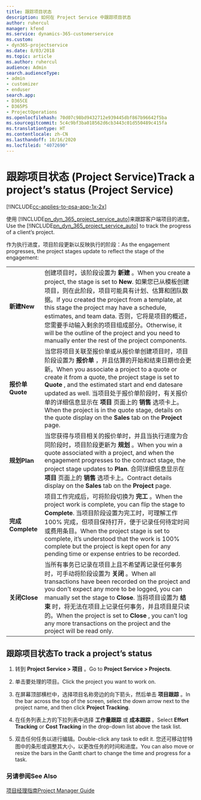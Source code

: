 ```yaml
---
title: 跟踪项目状态
description: 如何在 Project Service 中跟踪项目状态
author: ruhercul
manager: kfend
ms.service: dynamics-365-customerservice
ms.custom:
- dyn365-projectservice
ms.date: 8/03/2018
ms.topic: article
ms.author: ruhercul
audience: Admin
search.audienceType:
- admin
- customizer
- enduser
search.app:
- D365CE
- D365PS
- ProjectOperations
ms.openlocfilehash: 70d07c98bd9432712e939445dbf867b96642f5ba
ms.sourcegitcommit: 5c4c9bf3ba018562d6cb3443c01d550489c415fa
ms.translationtype: HT
ms.contentlocale: zh-CN
ms.lasthandoff: 10/16/2020
ms.locfileid: "4072690"
---
```

# <a name="track-a-projects-status-project-service"></a><span data-ttu-id="2f6ec-103">跟踪项目状态 (Project Service)</span><span class="sxs-lookup"><span data-stu-id="2f6ec-103">Track a project’s status (Project Service)</span></span>

[!INCLUDE[cc-applies-to-psa-app-1x-2x](../includes/cc-applies-to-psa-app-1x-2x.md)]

<span data-ttu-id="2f6ec-104">使用 [!INCLUDE[pn_dyn_365_project_service_auto](../includes/pn-dyn-365-project-service-auto.md)]来跟踪客户端项目的进度。</span><span class="sxs-lookup"><span data-stu-id="2f6ec-104">Use the [!INCLUDE[pn_dyn_365_project_service_auto](../includes/pn-dyn-365-project-service-auto.md)] to track the progress of a client’s project.</span></span>  

<span data-ttu-id="2f6ec-105">作为执行进度，项目阶段更新以反映执行的阶段：</span><span class="sxs-lookup"><span data-stu-id="2f6ec-105">As the engagement progresses, the project stages update to reflect the stage of the engagement:</span></span>  


|              |                                                                                                                                                                                                                                                                                                  |
|--------------|--------------------------------------------------------------------------------------------------------------------------------------------------------------------------------------------------------------------------------------------------------------------------------------------------|
|   <span data-ttu-id="2f6ec-106">**新建**</span><span class="sxs-lookup"><span data-stu-id="2f6ec-106">**New**</span></span>    | <span data-ttu-id="2f6ec-107">创建项目时，该阶段设置为 **新建** 。</span><span class="sxs-lookup"><span data-stu-id="2f6ec-107">When you create a project, the stage is set to **New**.</span></span> <span data-ttu-id="2f6ec-108">如果您已从模板创建项目，则在此阶段，项目可能具有计划、估算和团队数据。</span><span class="sxs-lookup"><span data-stu-id="2f6ec-108">If you created the project from a template, at this stage the project may have a schedule, estimates, and team data.</span></span> <span data-ttu-id="2f6ec-109">否则，它将是项目的概述，您需要手动输入剩余的项目组成部分。</span><span class="sxs-lookup"><span data-stu-id="2f6ec-109">Otherwise, it will be the outline of the project and you need to manually enter the rest of the project components.</span></span> |
|  <span data-ttu-id="2f6ec-110">**报价单**</span><span class="sxs-lookup"><span data-stu-id="2f6ec-110">**Quote**</span></span>   |      <span data-ttu-id="2f6ec-111">当您将项目关联至报价单或从报价单创建项目时，项目阶段设置为 **报价单** ，并且估算的开始和结束日期也会更新。</span><span class="sxs-lookup"><span data-stu-id="2f6ec-111">When you associate a project to a quote or create it from a quote, the project stage is set to **Quote** , and the estimated start and end datesare updated as well.</span></span> <span data-ttu-id="2f6ec-112">当项目处于报价单阶段时，有关报价单的详细信息显示在 **项目** 页面上的 **销售** 选项卡上。</span><span class="sxs-lookup"><span data-stu-id="2f6ec-112">When the project is in the quote stage, details on the quote display on the **Sales** tab on the **Project** page.</span></span>      |
|   <span data-ttu-id="2f6ec-113">**规划**</span><span class="sxs-lookup"><span data-stu-id="2f6ec-113">**Plan**</span></span>   |                                     <span data-ttu-id="2f6ec-114">当您获得与项目相关的报价单时，并且当执行进度为合同阶段时，项目阶段更新为 **规划** 。</span><span class="sxs-lookup"><span data-stu-id="2f6ec-114">When you win a quote associated with a project, and when the engagement progresses to the contract stage, the project stage updates to **Plan**.</span></span> <span data-ttu-id="2f6ec-115">合同详细信息显示在 **项目** 页面上的 **销售** 选项卡上。</span><span class="sxs-lookup"><span data-stu-id="2f6ec-115">Contract details display on the **Sales** tab on the **Project** page.</span></span>                                      |
| <span data-ttu-id="2f6ec-116">**完成**</span><span class="sxs-lookup"><span data-stu-id="2f6ec-116">**Complete**</span></span> |                    <span data-ttu-id="2f6ec-117">项目工作完成后，可将阶段切换为 **完工** 。</span><span class="sxs-lookup"><span data-stu-id="2f6ec-117">When the project work is complete, you can flip the stage to **Complete**.</span></span> <span data-ttu-id="2f6ec-118">当项目阶段设置为完工时，可理解工作 100% 完成，但项目保持打开，便于记录任何待定时间或费用条目。</span><span class="sxs-lookup"><span data-stu-id="2f6ec-118">When the project stage is set to complete, it’s understood that the work is 100% complete but the project is kept open for any pending time or expense entries to be recorded.</span></span>                     |
|  <span data-ttu-id="2f6ec-119">**关闭**</span><span class="sxs-lookup"><span data-stu-id="2f6ec-119">**Close**</span></span>   |           <span data-ttu-id="2f6ec-120">当所有事务已记录在项目上且不希望再记录任何事务时，可手动将阶段设置为 **关闭** 。</span><span class="sxs-lookup"><span data-stu-id="2f6ec-120">When all transactions have been recorded on the project and you don't expect any more to be logged, you can manually set the stage to **Close**.</span></span> <span data-ttu-id="2f6ec-121">当将项目设置为 **结束** 时，将无法在项目上记录任何事务，并且项目是只读的。</span><span class="sxs-lookup"><span data-stu-id="2f6ec-121">When the project is set to **Close** , you can’t log any more transactions on the project and the project will be read only.</span></span>           |

## <a name="to-track-a-projects-status"></a><span data-ttu-id="2f6ec-122">跟踪项目状态</span><span class="sxs-lookup"><span data-stu-id="2f6ec-122">To track a project’s status</span></span>  

1.  <span data-ttu-id="2f6ec-123">转到 **Project Service > 项目** 。</span><span class="sxs-lookup"><span data-stu-id="2f6ec-123">Go to **Project Service > Projects**.</span></span>  

2.  <span data-ttu-id="2f6ec-124">单击要处理的项目。</span><span class="sxs-lookup"><span data-stu-id="2f6ec-124">Click the project you want to work on.</span></span>  

3.  <span data-ttu-id="2f6ec-125">在屏幕顶部横栏中，选择项目名称旁边的向下箭头，然后单击 **项目跟踪** 。</span><span class="sxs-lookup"><span data-stu-id="2f6ec-125">In the bar across the top of the screen, select the down arrow next to the project name, and then click **Project Tracking**.</span></span>  

4.  <span data-ttu-id="2f6ec-126">在任务列表上方的下拉列表中选择 **工作量跟踪** 或 **成本跟踪** 。</span><span class="sxs-lookup"><span data-stu-id="2f6ec-126">Select **Effort Tracking** or **Cost Tracking** in the drop-down list above the task list.</span></span>  

5.  <span data-ttu-id="2f6ec-127">双击任何任务以进行编辑。</span><span class="sxs-lookup"><span data-stu-id="2f6ec-127">Double-click any task to edit it.</span></span> <span data-ttu-id="2f6ec-128">您还可移动甘特图中的条形或调整其大小，以更改任务的时间和进度。</span><span class="sxs-lookup"><span data-stu-id="2f6ec-128">You can also move or resize the bars in the Gantt chart to change the time and progress for a task.</span></span>  

### <a name="see-also"></a><span data-ttu-id="2f6ec-129">另请参阅</span><span class="sxs-lookup"><span data-stu-id="2f6ec-129">See Also</span></span>  
 [<span data-ttu-id="2f6ec-130">项目经理指南</span><span class="sxs-lookup"><span data-stu-id="2f6ec-130">Project Manager Guide</span></span>](../psa/project-manager-guide.md)
